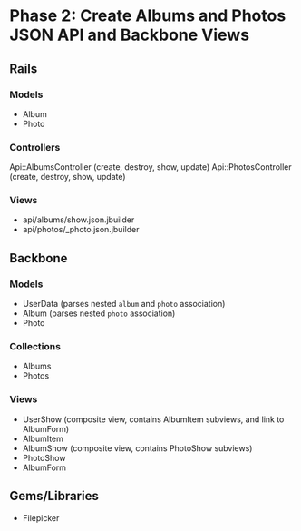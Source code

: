# Phase 2: Create Albums and Photos JSON API and Backbone Views

## Rails
### Models
* Album
* Photo

### Controllers
Api::AlbumsController (create, destroy, show, update)
Api::PhotosController (create, destroy, show, update)

### Views
* api/albums/show.json.jbuilder
* api/photos/_photo.json.jbuilder

## Backbone
### Models
* UserData (parses nested `album` and `photo` association)
* Album (parses nested `photo` association)
* Photo

### Collections
* Albums
* Photos

### Views
* UserShow (composite view, contains AlbumItem subviews, and link to AlbumForm)
* AlbumItem
* AlbumShow (composite view, contains PhotoShow subviews)
* PhotoShow
* AlbumForm

## Gems/Libraries
* Filepicker
